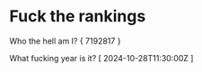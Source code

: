 # Fuck the rankings

Who the hell am I?
{ 7192817 }

What fucking year is it?
[ 2024-10-28T11:30:00Z ]

